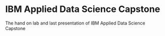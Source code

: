 # IBM Applied Data Science Capstone

The hand on lab and last presentation of IBM Applied Data Science Capstone
